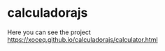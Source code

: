 # calculadorajs

Here you can see the project
https://xoceq.github.io/calculadorajs/calculator.html
